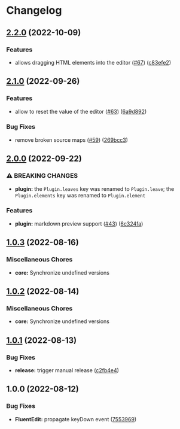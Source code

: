 # Changelog

## [2.2.0](https://github.com/sodenn/react-fluent-edit/compare/core-v2.1.0...core-v2.2.0) (2022-10-09)


### Features

* allows dragging HTML elements into the editor ([#67](https://github.com/sodenn/react-fluent-edit/issues/67)) ([c83efe2](https://github.com/sodenn/react-fluent-edit/commit/c83efe290399f85d7dea658ff66ebfb330e74a12))

## [2.1.0](https://github.com/sodenn/react-fluent-edit/compare/core-v2.0.0...core-v2.1.0) (2022-09-26)


### Features

* allow to reset the value of the editor ([#63](https://github.com/sodenn/react-fluent-edit/issues/63)) ([6a9d892](https://github.com/sodenn/react-fluent-edit/commit/6a9d892bc7229b1afd595a78bc3c712e17527db5))


### Bug Fixes

* remove broken source maps ([#59](https://github.com/sodenn/react-fluent-edit/issues/59)) ([269bcc3](https://github.com/sodenn/react-fluent-edit/commit/269bcc3fa53551116d4a6fd4fbfb3950b4ea3089))

## [2.0.0](https://github.com/sodenn/react-fluent-edit/compare/core-v1.0.3...core-v2.0.0) (2022-09-22)


### ⚠ BREAKING CHANGES

* **plugin:** the `Plugin.leaves` key was renamed to `Plugin.leave`; the `Plugin.elements` key was renamed to `Plugin.element`

### Features

* **plugin:** markdown preview support ([#43](https://github.com/sodenn/react-fluent-edit/issues/43)) ([6c324fa](https://github.com/sodenn/react-fluent-edit/commit/6c324fabb43f14954f6fe83756fc411215e94a38))

## [1.0.3](https://github.com/sodenn/react-fluent-edit/compare/core-v1.0.2...core-v1.0.3) (2022-08-16)


### Miscellaneous Chores

* **core:** Synchronize undefined versions

## [1.0.2](https://github.com/sodenn/react-fluent-edit/compare/core-v1.0.1...core-v1.0.2) (2022-08-14)


### Miscellaneous Chores

* **core:** Synchronize undefined versions

## [1.0.1](https://github.com/sodenn/react-fluent-edit/compare/core-v1.0.0...core-v1.0.1) (2022-08-13)


### Bug Fixes

* **release:** trigger manual release ([c2fb4e4](https://github.com/sodenn/react-fluent-edit/commit/c2fb4e4493a239ec8a59f037bd377c820f5dd52c))

## 1.0.0 (2022-08-12)


### Bug Fixes

* **FluentEdit:** propagate keyDown event ([7553969](https://github.com/sodenn/react-fluent-edit/commit/755396948feacc254fe7f248be355ad615de5006))
